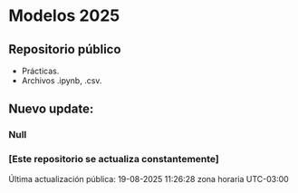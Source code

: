 # Modelos 2025

## Repositorio público

- Prácticas.
- Archivos .ipynb, .csv.


## Nuevo update:
### Null


### [Este repositorio se actualiza constantemente]

Última actualización pública: 19-08-2025 11:26:28 zona horaria UTC-03:00
